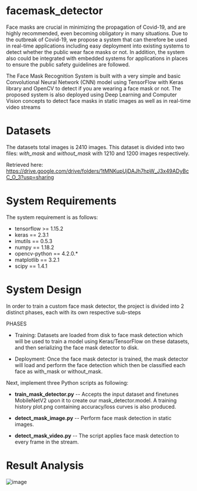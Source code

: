 # facemask_detector

Face masks are crucial in minimizing the propagation of Covid-19, and are highly recommended, even becoming obligatory in many situations. Due to the outbreak of Covid-19, we propose a system that can therefore be used in real-time applications including easy deployment into existing systems to detect whether the public wear face masks or not. In addition, the system also could be integrated with embedded systems for applications in places to ensure the public safety guidelines are followed.

The Face Mask Recognition System is built with a very simple and basic Convolutional Neural Network (CNN) model using TensorFlow with Keras library and OpenCV to detect if you are wearing a face mask or not. The proposed system is also deployed using Deep Learning and Computer Vision concepts to detect face masks in static images as well as in real-time video streams


# Datasets
The datasets total images is 2410 images. This dataset is divided into two files: _with_mask_ and _without_mask_ with 1210 and 1200 images respectively.

Retrieved here: https://drive.google.com/drive/folders/1tMNKupUjDAJh7hpW_J3x49ADyBcC_O_3?usp=sharing

# System Requirements
The system requirement is as follows:
- tensorflow >= 1.15.2
- keras == 2.3.1
- imutils == 0.5.3
- numpy == 1.18.2
- opencv-python ==  4.2.0.*
- matplotlib == 3.2.1
- scipy == 1.4.1

# System Design
In order to train a custom face mask detector, the project is divided into 2 distinct phases, each with its own respective sub-steps

PHASES 
- Training:
Datasets are loaded from disk to face mask detection which will be used to train a model using Keras/TensorFlow on these datasets, and then serializing the face mask detector to disk.

- Deployment:
Once the face mask detector is trained, the mask detector will load and perform the face detection which then be classified each face as with_mask or without_mask. 

Next, implement three Python scripts as following:
- **train_mask_detector.py**
-- 	Accepts the input dataset and finetunes MobileNetV2 upon it to create our mask_detector.model. A training history plot.png containing accuracy/loss curves is also produced.
 
- **detect_mask_image.py**
--	Perform face mask detection in static images.

- **detect_mask_video.py**
--	The script applies face mask detection to every frame in the stream.


# Result Analysis
![image](https://user-images.githubusercontent.com/43489693/120084609-38171980-c104-11eb-8498-f915ba7326fd.png)
